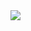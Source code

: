 <img src="https://github.com/LucasMiranda7/AluraPlus/assets/143975592/3a0ff13c-d74b-4d80-a42a-85f90421db75">
